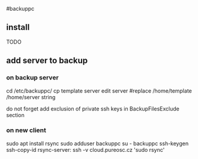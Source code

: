 #backuppc

## install

TODO

## add server to backup

### on backup server

  cd /etc/backuppc/
  cp template server
  edit server
  #replace /home/template /home/server string

do not forget add exclusion of private ssh keys in BackupFilesExclude section

### on new client

  sudo apt install rsync
  sudo adduser backuppc
  su - backuppc
  ssh-keygen
  ssh-copy-id rsync-server:
  ssh -v cloud.pureosc.cz 'sudo rsync'

